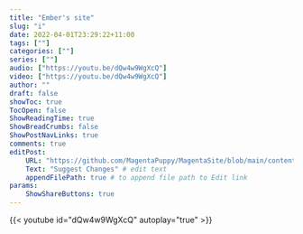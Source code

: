 ```yaml
---
title: "Ember's site"
slug: "i"
date: 2022-04-01T23:29:22+11:00
tags: [""]
categories: [""]
series: [""]
audio: ["https://youtu.be/dQw4w9WgXcQ"]
video: ["https://youtu.be/dQw4w9WgXcQ"]
author: ""
draft: false
showToc: true
TocOpen: false
ShowReadingTime: true
ShowBreadCrumbs: false
ShowPostNavLinks: true
comments: true
editPost:
    URL: "https://github.com/MagentaPuppy/MagentaSite/blob/main/content"
    Text: "Suggest Changes" # edit text
    appendFilePath: true # to append file path to Edit link
params:
    ShowShareButtons: true
---
```

{{< youtube id="dQw4w9WgXcQ" autoplay="true" >}}
